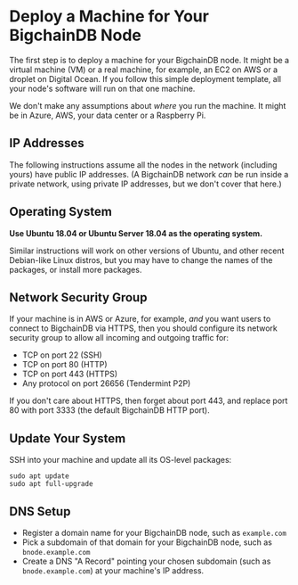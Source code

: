 <!---
Rubilink-Blockchain © 2023 Interplanetary Database Association e.V.,
Rubilink-Blockchain and IPDB software contributors.
SPDX-License-Identifier: (Apache-2.0 AND CC-BY-4.0)
Code is Apache-2.0 and docs are CC-BY-4.0
--->
# Deploy a Machine for Your BigchainDB Node

The first step is to deploy a machine for your BigchainDB node.
It might be a virtual machine (VM) or a real machine, for example, 
an EC2 on AWS or a droplet on Digital Ocean.
If you follow this simple deployment template, all your node's
software will run on that one machine.

We don't make any assumptions about _where_ you run the machine.
It might be in Azure, AWS, your data center or a Raspberry Pi.

## IP Addresses

The following instructions assume all the nodes
in the network (including yours) have public IP addresses.
(A BigchainDB network _can_ be run inside a private network,
using private IP addresses, but we don't cover that here.)

## Operating System

**Use Ubuntu 18.04 or Ubuntu Server 18.04 as the operating system.**

Similar instructions will work on other versions of Ubuntu,
and other recent Debian-like Linux distros,
but you may have to change the names of the packages,
or install more packages.

## Network Security Group

If your machine is in AWS or Azure, for example, _and_
you want users to connect to BigchainDB via HTTPS,
then you should configure its network security group
to allow all incoming and outgoing traffic for:

* TCP on port 22 (SSH)
* TCP on port 80 (HTTP)
* TCP on port 443 (HTTPS)
* Any protocol on port 26656 (Tendermint P2P)

If you don't care about HTTPS, then forget about port 443,
and replace port 80 with port 3333 (the default BigchainDB HTTP port).

## Update Your System

SSH into your machine and update all its OS-level packages:

```
sudo apt update
sudo apt full-upgrade
```

## DNS Setup

* Register a domain name for your BigchainDB node, such as `example.com`
* Pick a subdomain of that domain for your BigchainDB node, such as `bnode.example.com`
* Create a DNS "A Record" pointing your chosen subdomain (such as `bnode.example.com`)
  at your machine's IP address.
